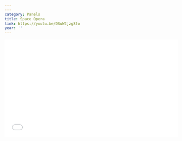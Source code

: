 ```yaml
---
---
category: Panels
title: Space Opera
link: https://youtu.be/DSuW2jzg8fo
year: ''
---
```

<iframe width="560" height="315" src="{{ page.link }}" frameborder="0" allowfullscreen></iframe>
